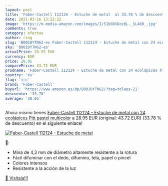 ```yaml
---
layout: post
title: 'Faber-Castell 112124 - Estuche de metal  al 33.78 % de descuento'
date: 2021-03-16 13:22:22
image: 'https://m.media-amazon.com/images/I/51b0DSDoz8L._SL400_.jpg'
comments: true
category: ofertas
author: ring
slug: 'B0010YTN62-es Faber-Castell 112124 - Estuche de metal con 24 ecolápices...'
sku: 'B0010YTN62-es'
actualPrice: 28.95 EUR
currency: EUR
price: 28.95
comparePrice: 43.72 EUR
prodname: 'Faber-Castell 112124 - Estuche de metal con 24 ecolápices Pitt pastel  multicolor'
country: 'es'
flag: '🇪🇸'
brand: 'Faber-Castell'
buyurl: 'https://www.amazon.es/dp/B0010YTN62/?tag=tolees-21'
descuento: '33.78'
average: '28.95'
---
```


Ahora mismo tienes [Faber-Castell 112124 - Estuche de metal con 24 ecolápices Pitt pastel  multicolor](https://www.amazon.es/dp/B0010YTN62/?tag=tolees-21) a 28.95 EUR (original: 43.72 EUR) (33.78 %  de descuento) en el siguiente enlace!

[![Faber-Castell 112124 - Estuche de metal ](https://m.media-amazon.com/images/I/51b0DSDoz8L._SL400_.jpg)](https://www.amazon.es/dp/B0010YTN62/?tag=tolees-21)

🔎:

- Mina de 4,3 mm de diámetro altamente resistente a la rotura
- Fácil difuminar con el dedo, difumino, tela, papel o pincel
- Colores intensos
- Resistente a la acción de la luz

[🛒 Visítala!!!](https://www.amazon.es/dp/B0010YTN62/?tag=tolees-21)
